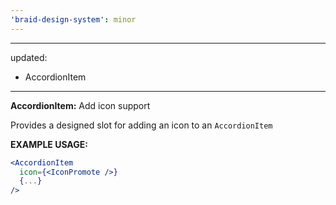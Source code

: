 ```yaml
---
'braid-design-system': minor
---
```


---
updated:
  - AccordionItem
---

**AccordionItem:**  Add icon support

Provides a designed slot for adding an icon to an `AccordionItem`

**EXAMPLE USAGE:**
```jsx
<AccordionItem
  icon={<IconPromote />}
  {...}
/>
```
